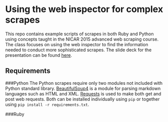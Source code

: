 Using the web inspector for complex scrapes
===========================================

This repo contains example scripts of scrapes in both Ruby and Python using concepts taught in the NICAR 2015 advanced web scraping course. The class focuses on using the web inspector to find the information needed to conduct more sophisticated scrapes. The slide deck for the presentation can be found [here](https://docs.google.com/presentation/d/1QU5eBUWfEXIi8CmrIXaBCVx2FOAfelbUKAZmlYKhP5Y/edit?usp=sharing).

Requirements
------------

###Python
The Python scrapes require only two modules not included with Python standard library. [BeautifulSoup4](http://www.crummy.com/software/BeautifulSoup/) is a module for parsing markdown languages such as HTML and XML. [Requests](http://docs.python-requests.org/en/latest/) is used to make both get and post web requests.
Both can be installed individually using ```pip``` or together using ```pip install -r requirements.txt```. 

###Ruby
